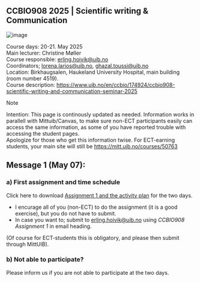 ## CCBIO908 2025 | Scientific writing & Communication
![image](https://github.com/user-attachments/assets/2a3647ab-1aa4-4609-a0ee-ead5755543b4)

Course days: 20-21. May 2025         
Main lecturer: Christine Møller          
Course responsible: erling.hoivik@uib.no        
Coordinators; lorena.larios@uib.no, ghazal.toussi@uib.no              
Location: Birkhaugsalen, Haukeland University Hospital, main building (room number 4519).     
Course description: https://www.uib.no/en/ccbio/174924/ccbio908-scientific-writing-and-communication-seminar-2025

> [!NOTE]         
> Intention: This page is continously updated as needed.
> Information works in parallell with Mittuib/Canvas, to make sure non-ECT participants easily can access the same information, as some of you have reported trouble with accessing the student pages.  
  Apologize for those who get this information twise. For ECT-earning students, your main site will still be https://mitt.uib.no/courses/50763   


## Message 1 (May 07):

### a) First assignment and time schedule
Click here to download [Assignment 1 and the activity plan](https://filesender.sikt.no/?s=download&token=47535373-f585-42a0-9252-38cd94a2fff6) for the two days.     
  - I encurage all of you (non-ECT) to do the assignment (it is a good exercise), but you do not have to submit.    
  - In case you want to; submit to erling.hoivik@uib.no using *CCBIO908 Assignment 1* in email heading.

(Of course for ECT-students this is obligatory, and please then submit through MittUIB).

### b)  Not able to participate?
Please inform us if you are not able to participate at the two days. 


             

 





